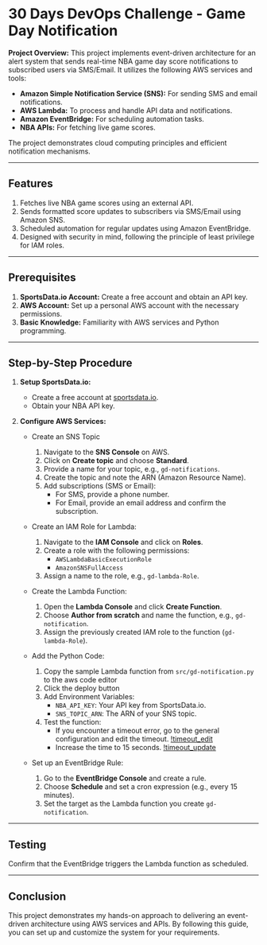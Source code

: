 # 30 Days DevOps Challenge - Game Day Notification
**Project Overview:** This project implements event-driven architecture for an alert system that sends real-time NBA game day score notifications to subscribed users via SMS/Email. It utilizes the following AWS services and tools:
- **Amazon Simple Notification Service (SNS):** For sending SMS and email notifications.
- **AWS Lambda:** To process and handle API data and notifications.
- **Amazon EventBridge:** For scheduling automation tasks.
- **NBA APIs:** For fetching live game scores.

The project demonstrates cloud computing principles and efficient notification mechanisms.

---

## Features
1. Fetches live NBA game scores using an external API.
2. Sends formatted score updates to subscribers via SMS/Email using Amazon SNS.
3. Scheduled automation for regular updates using Amazon EventBridge.
4. Designed with security in mind, following the principle of least privilege for IAM roles.

---

## Prerequisites
1. **SportsData.io Account:** Create a free account and obtain an API key.
2. **AWS Account:** Set up a personal AWS account with the necessary permissions.
3. **Basic Knowledge:** Familiarity with AWS services and Python programming.

---

## Step-by-Step Procedure
1. **Setup SportsData.io:**
   - Create a free account at [sportsdata.io](https://sportsdata.io).
   - Obtain your NBA API key.

2. **Configure AWS Services:**
   - Create an SNS Topic
     1. Navigate to the **SNS Console** on AWS.
     2. Click on **Create topic** and choose **Standard**.
     3. Provide a name for your topic, e.g., `gd-notifications`.
     4. Create the topic and note the ARN (Amazon Resource Name).
     5. Add subscriptions (SMS or Email):
        - For SMS, provide a phone number.
        - For Email, provide an email address and confirm the subscription.
     
   - Create an IAM Role for Lambda:
     1. Navigate to the **IAM Console** and click on **Roles**.
     2. Create a role with the following permissions:
        - `AWSLambdaBasicExecutionRole`
        - `AmazonSNSFullAccess`
     3. Assign a name to the role, e.g., `gd-lambda-Role`.

   - Create the Lambda Function:
     1. Open the **Lambda Console** and click **Create Function**.
     2. Choose **Author from scratch** and name the function, e.g., `gd-notification`.
     3. Assign the previously created IAM role to the function (`gd-lambda-Role`).

   - Add the Python Code:
     1. Copy the sample Lambda function from `src/gd-notification.py` to the aws code editor
     2. Click the deploy button
     3. Add Environment Variables:
        - `NBA_API_KEY`: Your API key from SportsData.io.
        - `SNS_TOPIC_ARN`: The ARN of your SNS topic.
     4. Test the function:
        - If you encounter a timeout error, go to the general configuration and edit the timeout.
          [!timeout_edit](/images/timeout_edit.png)
        - Increase the time to 15 seconds.
          [!timeout_update](/images/timeout_update.png)

   - Set up an EventBridge Rule:
     1. Go to the **EventBridge Console** and create a rule.
     2. Choose **Schedule** and set a cron expression (e.g., every 15 minutes).
     3. Set the target as the Lambda function you create `gd-notification`.

---

## Testing
Confirm that the EventBridge triggers the Lambda function as scheduled.

---

## Conclusion
This project demonstrates my hands-on approach to delivering an event-driven architecture using AWS services and APIs. By following this guide, you can set up and customize the system for your requirements.

